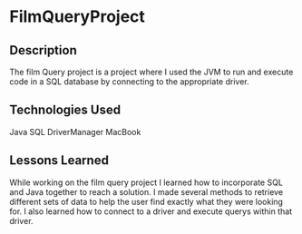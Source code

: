 # FilmQueryProject

## Description

The film Query project is a project where I used the JVM to run and execute code in a SQL database by connecting to the appropriate driver. 

## Technologies Used

Java
SQL
DriverManager
MacBook

## Lessons Learned

While working on the film query project I learned how to incorporate SQL and Java together to reach a solution. I made several methods to retrieve different sets of data to help the user find exactly what they were looking for. I also learned how to connect to a driver and execute querys within that driver.
